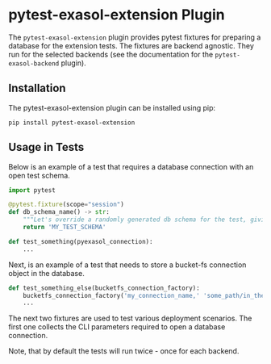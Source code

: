 # pytest-exasol-extension Plugin

The `pytest-exasol-extension` plugin provides pytest fixtures for preparing a database for the extension tests.
The fixtures are backend agnostic. They run for the selected backends
(see the documentation for the `pytest-exasol-backend` plugin).

## Installation

The pytest-exasol-extension plugin can be installed using pip:

```shell
pip install pytest-exasol-extension
```

## Usage in Tests

Below is an example of a test that requires a database connection with an open test schema.

```python
import pytest

@pytest.fixture(scope="session")
def db_schema_name() -> str:
    """Let's override a randomly generated db schema for the test, giving it a meaningful name."""
    return 'MY_TEST_SCHEMA'

def test_something(pyexasol_connection):
    ...
```

Next, is an example of a test that needs to store a bucket-fs connection object in the database.

```python
def test_something_else(bucketfs_connection_factory):
    bucketfs_connection_factory('my_connection_name,' 'some_path/in_the_bucket')
    ...
```

The next two fixtures are used to test various deployment scenarios. The first one collects the CLI parameters
required to open a database connection.


Note, that by default the tests will run twice - once for each backend.
